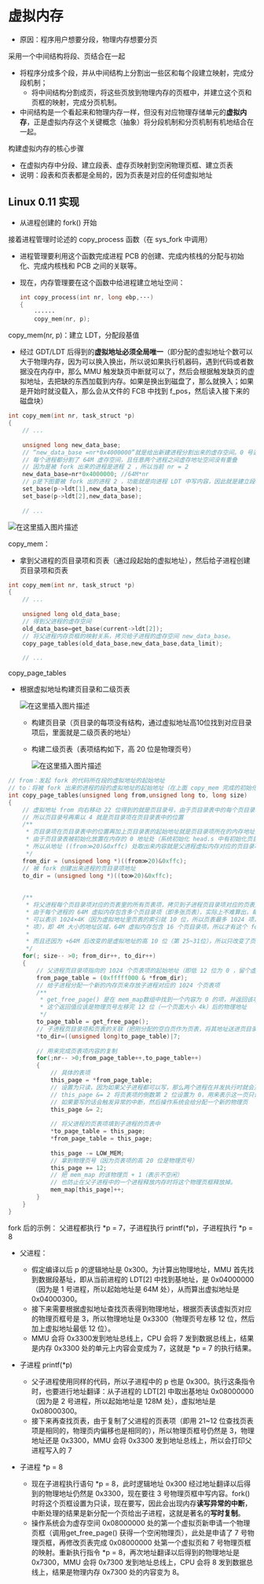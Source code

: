 # 虚拟内存

* 原因：程序用户想要分段，物理内存想要分页



采用一个中间结构将段、页结合在一起

* 将程序分成多个段，并从中间结构上分割出一些区和每个段建立映射，完成分段机制；
  * 将中间结构分割成页，将这些页放到物理内存的页框中，并建立这个页和页框的映射，完成分页机制。
* 中间结构是一个看起来和物理内存一样，但没有对应物理存储单元的**虚拟内存**，正是虚拟内存这个关键概念（抽象）将分段机制和分页机制有机地结合在一起。



构建虚拟内存的核心步骤

* 在虚拟内存中分段、建立段表、虚存页映射到空闲物理页框、建立页表
* 说明：段表和页表都是全局的，因为页表是对应的任何虚拟地址



## Linux 0.11 实现

* 从进程创建的 fork() 开始



接着进程管理时论述的 copy_process 函数（在 sys_fork 中调用）

* 进程管理要利用这个函数完成进程 PCB 的创建、完成内核栈的分配与初始化、完成内核栈和 PCB 之间的关联等。

* 现在，内存管理要在这个函数中给进程建立地址空间：

  ```c
  int copy_process(int nr, long ebp,···)
  {
      ······
      copy_mem(nr, p);
  ```

  

copy_mem(nr, p)：建立 LDT，分配段基值

* 经过 GDT/LDT 后得到的**虚拟地址必须全局唯一**（即分配的虚拟地址个数可以大于物理内存，因为可以换入换出，所以说如果执行机器码，遇到代码或者数据没在内存中，那么 MMU 触发缺页中断就可以了，然后会根据触发缺页的虚拟地址，去把缺的东西加载到内存。如果是换出到磁盘了，那么就换入；如果是开始时就没载入，那么会从文件的 FCB 中找到 f_pos，然后读入接下来的磁盘块）

```c
int copy_mem(int nr, task_struct *p)
{
    // ...
    
    unsigned long new_data_base;
    // “new_data_base =nr*0x4000000”就是给出新建进程分割出来的虚存空间。0 号进程的 nr = 0，1号进程的 nr = 1，依次类推，
    // 每个进程都分割了 64M 虚存空间，且任意两个进程之间虚存地址空间没有重叠
    // 因为是被 fork 出来的进程是进程 2 ，所以当前 nr = 2
    new_data_base=nr*0x4000000; //64M*nr
    // p是下图要被 fork 出的进程 2 ，功能就是向进程 LDT 中写内容，因此就是建立段表
    set_base(p->ldt[1],new_data_base);
    set_base(p->ldt[2],new_data_base);
    
    // ...
```

![在这里插入图片描述](https://img-blog.csdnimg.cn/20210121004256429.png?x-oss-process=image/watermark,type_ZmFuZ3poZW5naGVpdGk,shadow_10,text_aHR0cHM6Ly9ibG9nLmNzZG4ubmV0L3dlaXhpbl80MzkzNDYwNw==,size_16,color_FFFFFF,t_70)



 copy_mem：

* 拿到父进程的页目录项和页表（通过段起始的虚拟地址），然后给子进程创建页目录项和页表

```c
int copy_mem(int nr, task_struct *p)
{
    // ...
    
    unsigned long old_data_base;
    // 得到父进程的虚存空间
    old_data_base=get_base(current->ldt[2]);
    // 将父进程内存页框的映射关系，拷贝给子进程的虚存空间 new_data_base。
    copy_page_tables(old_data_base,new_data_base,data_limit);
    
    // ...
```



copy_page_tables

* 根据虚拟地址构建页目录和二级页表

  ![在这里插入图片描述](https://img-blog.csdnimg.cn/20210121004314744.png?x-oss-process=image/watermark,type_ZmFuZ3poZW5naGVpdGk,shadow_10,text_aHR0cHM6Ly9ibG9nLmNzZG4ubmV0L3dlaXhpbl80MzkzNDYwNw==,size_16,color_FFFFFF,t_70)


  * 构建页目录（页目录的每项没有结构，通过虚拟地址高10位找到对应目录项后，里面就是二级页表的地址）

  * 构建二级页表（表项结构如下，高 20 位是物理页号）

    ![在这里插入图片描述](https://img-blog.csdnimg.cn/20210121004331925.png?x-oss-process=image/watermark,type_ZmFuZ3poZW5naGVpdGk,shadow_10,text_aHR0cHM6Ly9ibG9nLmNzZG4ubmV0L3dlaXhpbl80MzkzNDYwNw==,size_16,color_FFFFFF,t_70)


```c
// from：发起 fork 的代码所在段的虚拟地址的起始地址
// to：将被 fork 出来的进程的段的虚拟地址的起始地址（在上面 copy_mem 完成的初始化）
int copy_page_tables(unsigned long from,unsigned long to, long size)
{
    // 虚拟地址 from 向右移动 22 位得到的就是页目录号，由于页目录表中的每个页目录项长度都是 4个字节，
    // 所以页目录号再乘以 4 就是页目录项在页目录表中的位置
    /**
     * 页目录项在页目录表中的位置再加上页目录表的起始地址就是页目录项所在的内存地址，
     * 由于页目录表被初始化放置在内存的 0 地址处（系统初始化 head.s 中有初始化页目录表的代码），
     * 所以从地址 ((from≫20)&0xffc) 处取出来内容就是父进程虚拟内存对应的页目录项中存放的内容（即页表地址）。
     */
    from_dir = (unsigned long *)((from≫20)&0xffc);
    // 被 fork 创建出来进程的页目录项地址
    to_dir = (unsigned long *)((to≫20)&0xffc);
    
    
    /**
     * 将父进程每个页目录项对应的页表里的所有页表项，拷贝到子进程页目录项对应的页表里
     * 由于每个进程的 64M 虚拟内存包含多个页目录项（即多张页表），实际上不难算出，每个页目录项（即一张页表）
     * 可以表示 1024×4K（因为虚拟地址里页表的索引就 10 位，所以页表最多 1024 项，而且一个内存页作为页表也就最多容纳 1024
     * 项），即 4M 大小的地址区域，64M 虚拟内存包含 16 个页目录项，所以才有这个 for 循环。
     * 
     * 而且还因为 +64M 后改变的是虚拟地址的高 10 位（第 25~31位），所以只改变了页目录的索引，并没有改变页表的索引和段内偏移
     */
    for(; size-- >0; from_dir++, to_dir++)
    {
        // 父进程页目录项指向的 1024 个页表项的起始地址（即低 12 位为 0 ，留个虚拟地址后 12 位作为页内偏移）
        from_page_table = (0xfffff000 & *from_dir);
        // 给子进程分配一个新的内存页来存放子进程对应的 1024 个页表项
        /**
         * get_free_page() 是在 mem_map数组中找到一个内容为 0 的项，并返回该项对应的物理地址即可。
         * 这个返回值应该是物理页号左移完 12 位（一个页面大小 4k）后的物理地址
         */
        to_page_table = get_free_page();
        // 子进程页目录项和页表的关联（把刚分配的空白页作为页表，将其地址送进页目录项里）
        *to_dir=((unsigned long)to_page_table)|7;
        
        // 用来完成页表项内容的复制
        for(;nr-- >0;from_page_table++,to_page_table++)
        {
            // 具体的表项
            this_page = *from_page_table;
            // 设置为只读，因为如果父子进程都可以写，那么两个进程在并发执行时就会互相影响而导致错误。
            // this_page &= 2 将页表项的倒数第 2 位设置为 0，用来表示这一页只读。
            // 如果要写的话会触发异常的中断，然后操作系统会给分配一个新的物理页
            this_page &= 2; 
            
            // 将父进程的页表项填到子进程的页表中
            *to_page_table = this_page;
            *from_page_table = this_page;
            
            this_page -= LOW_MEM;
            // 拿到物理页号（因为页表项的高 20 位是物理页号）
            this_page »= 12;
            // 把 mem_map 的该物理页 + 1（表示不空闲）
            // 也防止在父子进程中的一个进程释放内存时将这个物理页框释放掉。
            mem_map[this_page]++;
        }
    }
}
```



fork 后的示例： 父进程都执行 *p = 7，子进程执行 printf(\*p)，子进程执行 *p = 8

* 父进程：
  * 假定编译以后 p 的逻辑地址是 0x300。为计算出物理地址，MMU 首先找到数据段基址，即从当前进程的 LDT[2] 中找到基地址，是 0x04000000（因为是 1 号进程，所以起始地址是 64M 处），从而算出虚拟地址是 0x04000300。
  * 接下来需要根据虚拟地址查找页表得到物理地址，根据页表该虚拟页对应的物理页框号是 3，所以物理地址是 0x3300（物理页号左移 12 位，然后加上虚拟地址最低 12 位）。
  * MMU 会将 0x3300发到地址总线上，CPU 会将 7 发到数据总线上，结果是内存 0x3300 处的单元上内容会变成为 7，这就是 *p = 7 的执行结果。
* 子进程  printf(\*p)
  * 父子进程使用同样的代码，所以子进程中的 p 也是 0x300。执行这条指令时，也要进行地址翻译：从子进程的 LDT[2] 中取出基地址 0x08000000（因为是 2 号进程，所以起始地址是 128M 处），虚拟地址是 0x08000300。
  * 接下来再查找页表，由于复制了父进程的页表项（即用 21~12 位查找页表项是相同的，物理页内偏移也是相同的），所以物理页框号仍然是 3，物理地址还是 0x3300，MMU 会将 0x3300 发到地址总线上，所以会打印父进程写入的 7

* 子进程 *p = 8
  * 现在子进程执行语句 *p = 8，此时逻辑地址 0x300 经过地址翻译以后得到的物理地址仍然是 0x3300，现在要往 3 号物理页框中写内容。fork() 时将这个页框设置为只读，现在要写，因此会出现内存**读写异常的中断**，中断处理的结果是新分配一个页给出子进程，这就是著名的**写时复制**。
  * 操作系统会为虚存空间 0x08000000 处的第一个虚拟页新申请一个物理页框（调用get_free_page() 获得一个空闲物理页），此处是申请了 7 号物理页框，再修改页表完成 0x08000000 处第一个虚拟页和 7 号物理页框的映射。重新执行指令 *p = 8，再次地址翻译以后得到的物理地址是 0x7300，MMU 会将 0x7300 发到地址总线上，CPU 会将 8 发到数据总线上，结果是物理内存 0x7300 处的内容变为 8。
